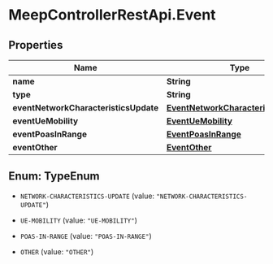 # MeepControllerRestApi.Event

## Properties
Name | Type | Description | Notes
------------ | ------------- | ------------- | -------------
**name** | **String** | Event name | [optional] 
**type** | **String** | Event type | [optional] 
**eventNetworkCharacteristicsUpdate** | [**EventNetworkCharacteristicsUpdate**](EventNetworkCharacteristicsUpdate.md) |  | [optional] 
**eventUeMobility** | [**EventUeMobility**](EventUeMobility.md) |  | [optional] 
**eventPoasInRange** | [**EventPoasInRange**](EventPoasInRange.md) |  | [optional] 
**eventOther** | [**EventOther**](EventOther.md) |  | [optional] 


<a name="TypeEnum"></a>
## Enum: TypeEnum


* `NETWORK-CHARACTERISTICS-UPDATE` (value: `"NETWORK-CHARACTERISTICS-UPDATE"`)

* `UE-MOBILITY` (value: `"UE-MOBILITY"`)

* `POAS-IN-RANGE` (value: `"POAS-IN-RANGE"`)

* `OTHER` (value: `"OTHER"`)




